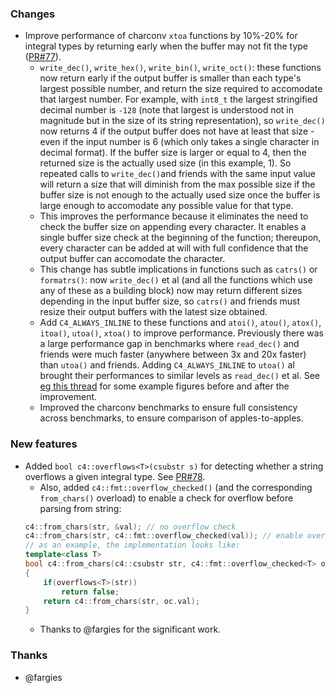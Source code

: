 ### Changes

- Improve performance of charconv `xtoa` functions by 10%-20% for integral types by returning early when the buffer may not fit the type ([PR#77](https://github.com/biojppm/c4core/pull/77)).
  - `write_dec()`, `write_hex()`, `write_bin()`, `write_oct()`: these functions now return early if the output buffer is smaller than each type's largest possible number, and return the size required to accomodate that largest number. For example, with `int8_t` the largest stringified decimal number is `-128` (note that largest is understood not in magnitude but in the size of its string representation), so `write_dec()` now returns 4 if the output buffer does not have at least that size - even if the input number is 6 (which only takes a single character in decimal format). If the buffer size is larger or equal to 4, then the returned size is the actually used size (in this example, 1). So repeated calls to `write_dec()`and friends with the same input value will return a size that will diminish from the max possible size if the buffer size is not enough to the actually used size once the buffer is large enough to accomodate any possible value for that type.
  - This improves the performance because it eliminates the need to check the buffer size on appending every character. It enables a single buffer size check at the beginning of the function; thereupon, every character can be added at will with full confidence that the output buffer can accomodate the character.
  - This change has subtle implications in functions such as `catrs()` or `formatrs()`: now `write_dec()` et al (and all the functions which use any of these as a building block) now may return different sizes depending in the input buffer size, so `catrs()` and friends must resize their output buffers with the latest size obtained.
  - Add `C4_ALWAYS_INLINE` to these functions and `atoi()`, `atou()`, `atox()`, `itoa()`, `utoa()`, `xtoa()` to improve performance. Previously there was a large performance gap in benchmarks where `read_dec()` and friends were much faster (anywhere between 3x and 20x faster) than `utoa()` and friends. Adding `C4_ALWAYS_INLINE` to `utoa()` al brought their performances to similar levels as `read_dec()` et al. See [eg this thread](https://github.com/biojppm/c4core/pull/77#issuecomment-1059019667) for some example figures before and after the improvement.
  - Improved the charconv benchmarks to ensure full consistency across benchmarks, to ensure comparison of apples-to-apples.

### New features

- Added `bool c4::overflows<T>(csubstr s)` for detecting whether a string overflows a given integral type. See [PR#78](https://github.com/biojppm/c4core/pull/78).
  - Also, added `c4::fmt::overflow_checked()` (and the corresponding `from_chars()` overload) to enable a check for overflow before parsing from string:
  ```c++
  c4::from_chars(str, &val); // no overflow check
  c4::from_chars(str, c4::fmt::overflow_checked(val)); // enable overflow check
  // as an example, the implementation looks like:
  template<class T>
  bool c4::from_chars(c4::csubstr str, c4::fmt::overflow_checked<T> oc)
  {
      if(overflows<T>(str))
          return false;
      return c4::from_chars(str, oc.val);
  }
  ```
  - Thanks to @fargies for the significant work.

### Thanks

- @fargies
